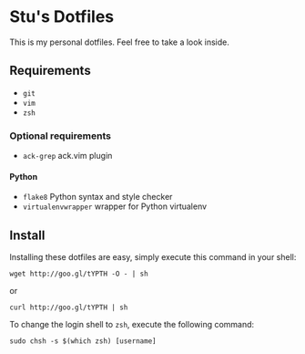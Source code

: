 # Stu's Dotfiles
This is my personal dotfiles. Feel free to take a look inside.

## Requirements
 * `git`
 * `vim`
 * `zsh`

### Optional requirements
 * `ack-grep` ack.vim plugin

#### Python
 * `flake8` Python syntax and style checker
 * `virtualenvwrapper` wrapper for Python virtualenv

## Install
Installing these dotfiles are easy, simply execute this command
in your shell:

    wget http://goo.gl/tYPTH -O - | sh
or

    curl http://goo.gl/tYPTH | sh

To change the login shell to `zsh`, execute the following command:

    sudo chsh -s $(which zsh) [username]

